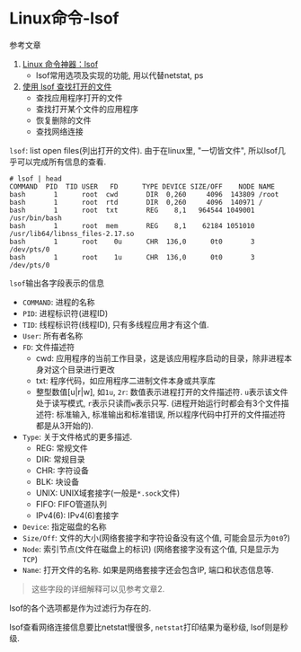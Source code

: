 # Linux命令-lsof

参考文章

1. [Linux 命令神器：lsof](https://www.jianshu.com/p/a3aa6b01b2e1)
    - lsof常用选项及实现的功能, 用以代替netstat, ps
2. [使用 lsof 查找打开的文件](https://www.ibm.com/developerworks/cn/aix/library/au-lsof.html)
    - 查找应用程序打开的文件
    - 查找打开某个文件的应用程序
    - 恢复删除的文件
    - 查找网络连接

`lsof`: list open files(列出打开的文件). 由于在linux里, "一切皆文件", 所以lsof几乎可以完成所有信息的查看.

```
# lsof | head
COMMAND  PID  TID USER   FD      TYPE DEVICE SIZE/OFF    NODE NAME
bash       1      root  cwd       DIR  0,260     4096  143809 /root
bash       1      root  rtd       DIR  0,260     4096  140971 /
bash       1      root  txt       REG    8,1   964544 1049001 /usr/bin/bash
bash       1      root  mem       REG    8,1    62184 1051010 /usr/lib64/libnss_files-2.17.so
bash       1      root    0u      CHR  136,0      0t0       3 /dev/pts/0
bash       1      root    1u      CHR  136,0      0t0       3 /dev/pts/0
```

`lsof`输出各字段表示的信息

- `COMMAND`: 进程的名称
- `PID`: 进程标识符(进程ID)
- `TID`: 线程标识符(线程ID), 只有多线程应用才有这个值.
- `User`: 所有者名称
- `FD`: 文件描述符
  - cwd: 应用程序的当前工作目录，这是该应用程序启动的目录，除非进程本身对这个目录进行更改
  - txt: 程序代码，如应用程序二进制文件本身或共享库
  - 整型数值[u|r|w], 如`1u`, `2r`: 数值表示进程打开的文件描述符. `u`表示该文件处于读写模式, `r`表示只读而`w`表示只写. (进程开始运行时都会有3个文件描述符: 标准输入, 标准输出和标准错误, 所以程序代码中打开的文件描述符都是从3开始的).
- `Type`: 关于文件格式的更多描述.
  - REG: 常规文件
  - DIR: 常规目录
  - CHR: 字符设备
  - BLK: 块设备
  - UNIX: UNIX域套接字(一般是`*.sock`文件)
  - FIFO: FIFO管道队列
  - IPv4(6): IPv4(6)套接字
- `Device`: 指定磁盘的名称
- `Size/Off`: 文件的大小(网络套接字和字符设备没有这个值, 可能会显示为`0t0`?)
- `Node`: 索引节点(文件在磁盘上的标识) (网络套接字没有这个值, 只是显示为`TCP`)
- `Name`: 打开文件的名称. 如果是网络套接字还会包含IP, 端口和状态信息等.

> 这些字段的详细解释可以见参考文章2.

lsof的各个选项都是作为过滤行为存在的.

lsof查看网络连接信息要比netstat慢很多, `netstat`打印结果为毫秒级, lsof则是秒级.
